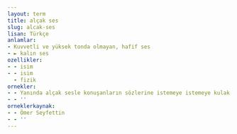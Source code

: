 ```yaml
---
layout: term
title: alçak ses
slug: alcak-ses
lisan: Türkçe
anlamlar:
- Kuvvetli ve yüksek tonda olmayan, hafif ses
- ► kalın ses
ozellikler:
- - isim
- - isim
  - fizik
ornekler:
- - Yanında alçak sesle konuşanların sözlerine istemeye istemeye kulak kabarttı.
- - ''
orneklerkaynak:
- - Ömer Seyfettin
- - ''
---
```

